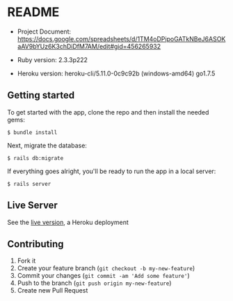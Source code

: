 # README

* Project Document: https://docs.google.com/spreadsheets/d/1TM4oDPipoGATkNBeJ6ASOKaAV9bYUz6K3chDiDfM7AM/edit#gid=456265932

* Ruby version: 2.3.3p222

* Heroku version: heroku-cli/5.11.0-0c9c92b (windows-amd64) go1.7.5

## Getting started

To get started with the app, clone the repo and then install the needed gems:

```
$ bundle install
```

Next, migrate the database:

```
$ rails db:migrate
```

If everything goes alright, you'll be ready to run the app in a local server:

```
$ rails server
```

## Live Server

See the [live version](https://skycrew-alpha.herokuapp.com), a Heroku deployment

## Contributing

1. Fork it
2. Create your feature branch (`git checkout -b my-new-feature`)
3. Commit your changes (`git commit -am 'Add some feature'`)
4. Push to the branch (`git push origin my-new-feature`)
5. Create new Pull Request
